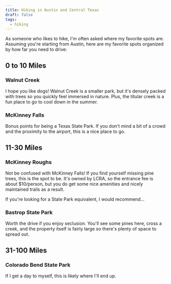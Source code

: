```yaml
---
title: Hiking in Austin and Central Texas
draft: false
tags:
  - hiking
---
```

As someone who likes to hike, I'm often asked where my favorite spots are. Assuming you're starting from Austin, here are my favorite spots organized by how far you need to drive:

## 0 to 10 Miles
### Walnut Creek
I hope you like dogs! Walnut Creek is a smaller park, but it's densely packed with trees so you quickly feel immersed in nature. Plus, the titular creek is a fun place to go to cool down in the summer.
### McKinney Falls
Bonus points for being a Texas State Park. If you don't mind a bit of a crowd and the proximity to the airport, this is a nice place to go.

## 11-30 Miles
### McKinney Roughs
Not be confused with McKinney Falls! If you find yourself missing pine trees, this is the spot to be. It's owned by LCRA, so the entrance fee is about $10/person, but you do get some nice amenities and nicely maintained trails as a result.

If you're looking for a State Park equivalent, I would recommend...
### Bastrop State Park
Worth the drive if you enjoy seclusion. You'll see some pines here, cross a creek, and the property itself is fairly large so there's plenty of space to spread out.

## 31-100 Miles
### Colorado Bend State Park
If I get a day to myself, this is likely where I'll end up.